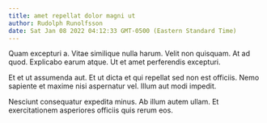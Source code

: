 ```yaml
---
title: amet repellat dolor magni ut
author: Rudolph Runolfsson
date: Sat Jan 08 2022 04:12:33 GMT-0500 (Eastern Standard Time)
---
```

Quam excepturi a. Vitae similique nulla harum. Velit non quisquam. At ad quod. Explicabo earum atque. Ut et amet perferendis excepturi.

 Et et ut assumenda aut. Et ut dicta et qui repellat sed non est officiis. Nemo sapiente et maxime nisi aspernatur vel. Illum aut modi impedit.

 Nesciunt consequatur expedita minus. Ab illum autem ullam. Et exercitationem asperiores officiis quis rerum eos.